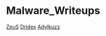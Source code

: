 # Malware_Writeups

<a href="https://lawiet47.github.io/malware_writeups/ZeuS">ZeuS</a>
<a href="https://lawiet47.github.io/malware_writeups/Dridex-Eng">Dridex</a>
<a href="https://lawiet47.github.io/malware_writeups/Adylkuzz">Adylkuzz</a>

